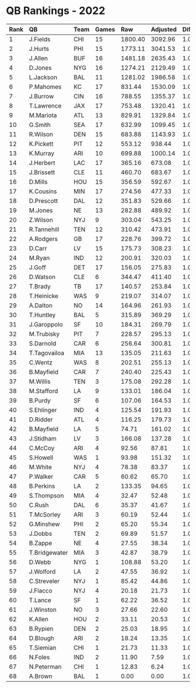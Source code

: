 # QB Rankings - 2022

| Rank | QB            | Team | Games | Raw     | Adjusted | Difficulty | Avg/Game | Normalized |
| :----| :-------------| :----| :-----| :-------| :--------| :----------| :--------| :----------|
| 1    | J.Fields      | CHI  | 15    | 1800.40 | 3092.96  | 1.000      | 206.20   | 113.50     |
| 2    | J.Hurts       | PHI  | 15    | 1773.11 | 3041.53  | 1.000      | 202.77   | 112.25     |
| 3    | J.Allen       | BUF  | 16    | 1481.18 | 2635.43  | 1.000      | 164.71   | 105.70     |
| 4    | D.Jones       | NYG  | 16    | 1274.21 | 2129.49  | 1.000      | 133.09   | 91.52      |
| 5    | L.Jackson     | BAL  | 11    | 1281.02 | 1986.58  | 1.000      | 180.60   | 81.11      |
| 6    | P.Mahomes     | KC   | 17    | 831.44  | 1530.09  | 1.000      | 90.01    | 77.57      |
| 7    | J.Burrow      | CIN  | 16    | 788.55  | 1355.37  | 1.000      | 84.71    | 73.12      |
| 8    | T.Lawrence    | JAX  | 17    | 753.48  | 1320.41  | 1.000      | 77.67    | 72.23      |
| 9    | M.Mariota     | ATL  | 13    | 829.91  | 1329.84  | 1.000      | 102.30   | 69.03      |
| 10   | G.Smith       | SEA  | 17    | 632.99  | 1099.45  | 1.000      | 64.67    | 66.61      |
| 11   | R.Wilson      | DEN  | 15    | 683.88  | 1143.93  | 1.000      | 76.26    | 66.32      |
| 12   | K.Pickett     | PIT  | 12    | 553.12  | 938.44   | 1.000      | 78.20    | 59.41      |
| 13   | K.Murray      | ARI  | 10    | 699.88  | 1000.14  | 1.000      | 100.01   | 59.21      |
| 14   | J.Herbert     | LAC  | 17    | 365.16  | 673.08   | 1.000      | 39.59    | 55.76      |
| 15   | J.Brissett    | CLE  | 11    | 460.70  | 683.67   | 1.000      | 62.15    | 53.25      |
| 16   | D.Mills       | HOU  | 15    | 356.59  | 592.67   | 1.000      | 39.51    | 52.98      |
| 17   | K.Cousins     | MIN  | 17    | 274.56  | 477.33   | 1.000      | 28.08    | 50.78      |
| 18   | D.Prescott    | DAL  | 12    | 351.83  | 529.66   | 1.000      | 44.14    | 50.36      |
| 19   | M.Jones       | NE   | 13    | 282.88  | 489.92   | 1.000      | 37.69    | 49.83      |
| 20   | Z.Wilson      | NYJ  | 9     | 303.04  | 543.25   | 1.000      | 60.36    | 49.35      |
| 21   | R.Tannehill   | TEN  | 12    | 310.42  | 473.91   | 1.000      | 39.49    | 49.12      |
| 22   | A.Rodgers     | GB   | 17    | 228.76  | 399.72   | 1.000      | 23.51    | 48.80      |
| 23   | D.Carr        | LV   | 15    | 175.73  | 308.23   | 1.000      | 20.55    | 46.09      |
| 24   | M.Ryan        | IND  | 12    | 200.91  | 320.03   | 1.000      | 26.67    | 45.72      |
| 25   | J.Goff        | DET  | 17    | 156.05  | 275.83   | 1.000      | 16.23    | 45.65      |
| 26   | D.Watson      | CLE  | 6     | 344.47  | 411.40   | 1.000      | 68.57    | 45.53      |
| 27   | T.Brady       | TB   | 17    | 140.57  | 253.84   | 1.000      | 14.93    | 45.09      |
| 28   | T.Heinicke    | WAS  | 9     | 219.07  | 314.07   | 1.000      | 34.90    | 44.83      |
| 29   | A.Dalton      | NO   | 14    | 164.96  | 261.93   | 1.000      | 18.71    | 44.80      |
| 30   | T.Huntley     | BAL  | 5     | 315.89  | 369.29   | 1.000      | 73.86    | 44.39      |
| 31   | J.Garoppolo   | SF   | 10    | 184.31  | 269.79   | 1.000      | 26.98    | 44.18      |
| 32   | M.Trubisky    | PIT  | 7     | 228.57  | 295.13   | 1.000      | 42.16    | 43.90      |
| 33   | S.Darnold     | CAR  | 6     | 256.64  | 300.81   | 1.000      | 50.13    | 43.68      |
| 34   | T.Tagovailoa  | MIA  | 13    | 135.05  | 211.63   | 1.000      | 16.28    | 43.47      |
| 35   | C.Wentz       | WAS  | 8     | 202.51  | 255.13   | 1.000      | 31.89    | 43.43      |
| 36   | B.Mayfield    | CAR  | 7     | 240.40  | 225.43   | 1.000      | 32.20    | 42.65      |
| 37   | M.Willis      | TEN  | 3     | 175.08  | 292.28   | 1.000      | 97.43    | 42.35      |
| 38   | M.Stafford    | LA   | 9     | 133.01  | 186.04   | 1.000      | 20.67    | 42.30      |
| 39   | B.Purdy       | SF   | 6     | 107.06  | 164.53   | 1.000      | 27.42    | 41.39      |
| 40   | S.Ehlinger    | IND  | 4     | 125.54  | 191.93   | 1.000      | 47.98    | 41.37      |
| 41   | D.Ridder      | ATL  | 4     | 116.25  | 179.73   | 1.000      | 44.93    | 41.19      |
| 42   | B.Mayfield    | LA   | 5     | 74.71   | 161.02   | 1.000      | 32.20    | 41.14      |
| 43   | J.Stidham     | LV   | 3     | 166.08  | 137.28   | 1.000      | 45.76    | 40.38      |
| 44   | C.McCoy       | ARI  | 4     | 92.56   | 87.81    | 1.000      | 21.95    | 39.88      |
| 45   | S.Howell      | WAS  | 1     | 93.98   | 151.32   | 1.000      | 151.32   | 39.87      |
| 46   | M.White       | NYJ  | 4     | 78.38   | 83.37    | 1.000      | 20.84    | 39.82      |
| 47   | P.Walker      | CAR  | 5     | 60.62   | 65.70    | 1.000      | 13.14    | 39.66      |
| 48   | B.Perkins     | LA   | 2     | 133.35  | 94.65    | 1.000      | 47.33    | 39.65      |
| 49   | S.Thompson    | MIA  | 4     | 32.47   | 52.48    | 1.000      | 13.12    | 39.38      |
| 50   | C.Rush        | DAL  | 6     | 35.37   | 41.67    | 1.000      | 6.95     | 39.33      |
| 51   | T.McSorley    | ARI  | 3     | 60.19   | 52.44    | 1.000      | 17.48    | 39.30      |
| 52   | G.Minshew     | PHI  | 2     | 65.20   | 55.34    | 1.000      | 27.67    | 39.23      |
| 53   | J.Dobbs       | TEN  | 2     | 69.89   | 51.57    | 1.000      | 25.78    | 39.19      |
| 54   | B.Zappe       | NE   | 4     | 27.55   | 38.34    | 1.000      | 9.58     | 39.18      |
| 55   | T.Bridgewater | MIA  | 3     | 42.87   | 38.79    | 1.000      | 12.93    | 39.12      |
| 56   | D.Webb        | NYG  | 1     | 108.88  | 53.20    | 1.000      | 53.20    | 39.07      |
| 57   | J.Wolford     | LA   | 2     | 47.55   | 36.92    | 1.000      | 18.46    | 39.03      |
| 58   | C.Streveler   | NYJ  | 1     | 85.42   | 44.86    | 1.000      | 44.86    | 39.00      |
| 59   | J.Flacco      | NYJ  | 4     | 20.18   | 21.73    | 1.000      | 5.43     | 38.94      |
| 60   | T.Lance       | SF   | 1     | 62.22   | 36.52    | 1.000      | 36.52    | 38.93      |
| 61   | J.Winston     | NO   | 3     | 27.66   | 22.60    | 1.000      | 7.53     | 38.92      |
| 62   | K.Allen       | HOU  | 2     | 33.11   | 20.53    | 1.000      | 10.26    | 38.85      |
| 63   | B.Rypien      | DEN  | 2     | 25.03   | 18.95    | 1.000      | 9.47     | 38.84      |
| 64   | D.Blough      | ARI  | 2     | 18.24   | 13.35    | 1.000      | 6.68     | 38.77      |
| 65   | T.Siemian     | CHI  | 1     | 21.73   | 11.33    | 1.000      | 11.33    | 38.72      |
| 66   | N.Foles       | IND  | 2     | 11.90   | 7.59     | 1.000      | 3.79     | 38.71      |
| 67   | N.Peterman    | CHI  | 1     | 12.83   | 6.24     | 1.000      | 6.24     | 38.68      |
| 68   | A.Brown       | BAL  | 1     | 0.00    | 0.00     | 1.000      | 0.00     | 38.63      |

